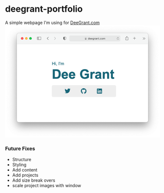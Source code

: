 # deegrant-portfolio
A simple webpage I'm using for [DeeGrant.com](https://www.deegrant.com)
![website image](references/screen-shot-deegrant.png)

### Future Fixes
* Structure
* Styling
* Add content
* Add projects   
* Add size break overs
* scale project images with window
